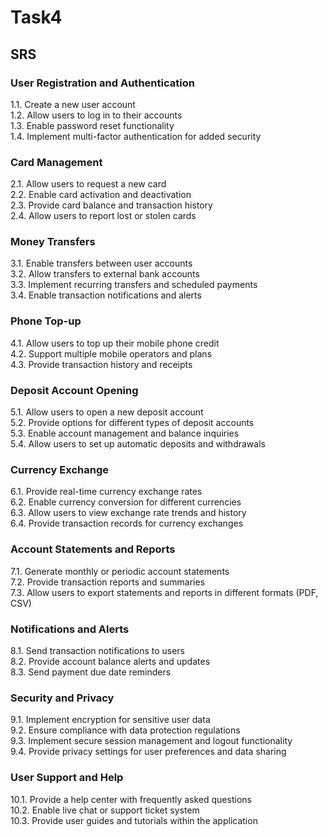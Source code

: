 # Task4
## SRS
### User Registration and Authentication
1.1. Create a new user account<br />
1.2. Allow users to log in to their accounts<br />
1.3. Enable password reset functionality<br />
1.4. Implement multi-factor authentication for added security

### Card Management
2.1. Allow users to request a new card<br />
2.2. Enable card activation and deactivation<br />
2.3. Provide card balance and transaction history<br />
2.4. Allow users to report lost or stolen cards

### Money Transfers
3.1. Enable transfers between user accounts<br />
3.2. Allow transfers to external bank accounts<br />
3.3. Implement recurring transfers and scheduled payments<br />
3.4. Enable transaction notifications and alerts

### Phone Top-up
4.1. Allow users to top up their mobile phone credit<br />
4.2. Support multiple mobile operators and plans<br />
4.3. Provide transaction history and receipts

### Deposit Account Opening
5.1. Allow users to open a new deposit account<br />
5.2. Provide options for different types of deposit accounts<br />
5.3. Enable account management and balance inquiries<br />
5.4. Allow users to set up automatic deposits and withdrawals

### Currency Exchange
6.1. Provide real-time currency exchange rates<br />
6.2. Enable currency conversion for different currencies<br />
6.3. Allow users to view exchange rate trends and history<br />
6.4. Provide transaction records for currency exchanges

### Account Statements and Reports
7.1. Generate monthly or periodic account statements<br />
7.2. Provide transaction reports and summaries<br />
7.3. Allow users to export statements and reports in different formats (PDF, CSV)

### Notifications and Alerts
8.1. Send transaction notifications to users<br />
8.2. Provide account balance alerts and updates<br />
8.3. Send payment due date reminders

### Security and Privacy
9.1. Implement encryption for sensitive user data<br />
9.2. Ensure compliance with data protection regulations<br />
9.3. Implement secure session management and logout functionality<br />
9.4. Provide privacy settings for user preferences and data sharing

### User Support and Help
10.1. Provide a help center with frequently asked questions<br />
10.2. Enable live chat or support ticket system<br />
10.3. Provide user guides and tutorials within the application
